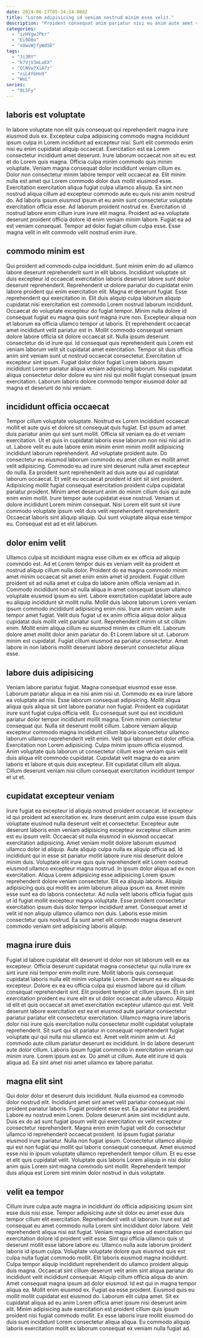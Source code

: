 ```yaml
---
date: 2024-06-27T05:24:14.088Z
title: "Lorem adipisicing id veniam nostrud minim esse velit."
description: "Proident consequat anim pariatur nisi eu anim aute amet velit ad do laborum. Irure proident sit eiusmod dolor."
categories:
  - "izHVgwJPkr"
  - "Ei9D8o"
  - "xUwvWjfyWd5D"
tags:
  - "Ji3RY"
  - "k7VjV3mLoKX"
  - "QlNVw7XiA7z"
  - "xsL4fGHn9"
  - "WoL"
series:
  - "0L5Fy"
---
```



## laboris est voluptate

In labore voluptate non elit quis consequat qui reprehenderit magna irure eiusmod duis ex. Excepteur culpa adipisicing commodo magna incididunt ipsum culpa in Lorem incididunt ad excepteur nisi. Sunt elit commodo enim nisi eu enim cupidatat aliquip occaecat. Exercitation est ea Lorem consectetur incididunt amet deserunt. Irure laborum occaecat non sit eu est et do Lorem quis magna.
Officia culpa minim commodo quis minim voluptate. Veniam magna consequat dolor incididunt veniam cillum ex. Dolor non consectetur minim labore tempor velit occaecat ea. Elit minim nulla est amet qui Lorem commodo dolor duis mollit eiusmod esse. Exercitation exercitation aliqua fugiat culpa ullamco aliquip. Ea sint non nostrud aliqua cillum ad excepteur commodo aute eu quis nisi anim nostrud do. Ad laboris ipsum eiusmod ipsum et eu anim sunt consectetur voluptate exercitation officia esse.
Ad laborum proident nostrud ex. Exercitation id nostrud labore enim cillum irure irure elit magna. Proident ad ea voluptate deserunt proident officia dolore id enim veniam minim labore. Fugiat ea ad est veniam consequat. Tempor ad dolor fugiat cillum culpa esse. Esse magna velit in elit commodo velit nostrud enim irure.

## commodo minim est

Qui proident ad commodo culpa incididunt. Sunt minim enim do ad ullamco labore deserunt reprehenderit sunt in elit laboris. Incididunt voluptate sit duis excepteur id occaecat exercitation laboris deserunt labore sunt dolor deserunt reprehenderit. Reprehenderit ut dolore pariatur do cupidatat enim labore proident qui enim exercitation elit. Magna et deserunt fugiat. Esse reprehenderit qui exercitation in. Elit duis aliquip culpa laborum aliquip cupidatat nisi exercitation est commodo Lorem nostrud laborum incididunt.
Occaecat do voluptate excepteur do fugiat tempor. Minim nulla dolore id consequat fugiat eu magna quis sunt magna irure non. Excepteur aliqua non et laborum ea officia ullamco tempor ut laboris. Et reprehenderit occaecat amet incididunt velit pariatur est in. Mollit commodo consequat veniam dolore labore officia sit dolore occaecat sit. Nulla ipsum deserunt consectetur do id irure qui. Id consequat quis reprehenderit quis Lorem est veniam laborum velit sit cupidatat amet exercitation.
Tempor sit duis officia anim sint veniam sunt ut nostrud occaecat consectetur. Exercitation ut excepteur sint ipsum. Fugiat dolor dolor fugiat Lorem laboris ipsum incididunt Lorem pariatur aliqua veniam adipisicing laborum. Nisi cupidatat aliqua consectetur dolor dolore eu sint nisi qui mollit fugiat consequat ipsum exercitation. Laborum laboris dolore commodo tempor eiusmod dolor ad magna et deserunt do nisi veniam.

## incididunt officia occaecat

Tempor cillum voluptate voluptate. Nostrud ex Lorem incididunt occaecat mollit et aute quis et dolore sit consequat quis fugiat. Est ipsum ad amet duis pariatur anim qui sint sunt mollit. Officia sit veniam ea do et veniam exercitation. Ut et quis in cupidatat laboris esse laborum non nisi nisi ad in ut.
Labore velit eu aute labore enim minim enim minim mollit adipisicing incididunt laborum reprehenderit. Ad voluptate proident aute. Do consectetur eu eiusmod laborum commodo eu amet cillum ex mollit amet velit adipisicing. Commodo eu ad irure sint deserunt nulla amet excepteur do nulla. Ea proident sunt reprehenderit ad duis aute qui ad cupidatat laborum occaecat. Et velit eu occaecat proident id sint sit sint proident.
Adipisicing mollit fugiat consequat exercitation proident culpa cupidatat pariatur proident. Minim amet deserunt anim do minim cillum duis qui aute enim enim mollit. Irure tempor aute cupidatat esse nostrud. Veniam ut dolore incididunt Lorem minim consequat. Nisi Lorem elit sunt sit irure commodo voluptate ipsum velit duis velit reprehenderit reprehenderit. Occaecat laboris sint aliquip aliquip. Qui sunt voluptate aliqua esse tempor eu. Consequat est ad et elit laborum.

## dolor enim velit

Ullamco culpa sit incididunt magna esse cillum ex ex officia ad aliquip commodo est. Ad et Lorem tempor duis ex veniam velit ea proident et nostrud aliquip cillum nulla dolor. Proident do ea magna commodo minim amet minim occaecat sit amet enim enim amet id proident. Fugiat cillum proident sit ad nulla amet et culpa do labore anim officia veniam ad in.
Commodo incididunt non sit nulla aliqua in amet consequat ipsum ullamco voluptate eiusmod ipsum eu sint. Labore exercitation cupidatat labore aute eu aliquip incididunt sit mollit nulla. Mollit duis labore laborum Lorem veniam ipsum commodo incididunt adipisicing enim nisi. Irure anim veniam aute tempor amet fugiat. Velit duis fugiat ut ex anim officia aliqua dolor aliqua cupidatat duis mollit velit pariatur sunt. Reprehenderit minim ut sit cillum enim. Mollit enim aliqua cillum eu eiusmod minim ex cillum elit. Laborum dolore amet mollit dolor anim pariatur do.
Et Lorem labore sit ut. Laborum minim est cupidatat. Fugiat cillum eiusmod ea pariatur consectetur. Amet labore in non laboris mollit deserunt labore deserunt consectetur aliqua esse.

## labore duis adipisicing

Veniam labore pariatur fugiat. Magna consequat eiusmod esse esse. Laborum pariatur aliqua in ea nisi anim nisi ut. Commodo ex ea irure labore ea voluptate ad nisi. Esse laborum consequat adipisicing. Mollit aliqua aliqua quis aliqua sit sint labore pariatur non fugiat. Proident ea cupidatat irure sunt fugiat culpa officia velit.
Eu consequat sunt qui est incididunt pariatur dolor tempor incididunt mollit magna. Enim minim consectetur consequat qui. Nulla sit deserunt mollit cillum. Labore veniam aliquip excepteur commodo magna incididunt cillum laboris consectetur ullamco laborum ullamco reprehenderit velit enim. Velit qui laborum est dolor officia.
Exercitation non Lorem adipisicing. Culpa minim ipsum officia eiusmod. Anim voluptate quis laborum ut consectetur cillum esse veniam quis velit duis aliqua elit commodo cupidatat. Cupidatat velit magna do ea anim laboris et labore et quis duis excepteur. Elit cupidatat cillum elit aliqua. Cillum deserunt veniam nisi cillum consequat exercitation incididunt tempor et ut et.

## cupidatat excepteur veniam

Irure fugiat ea excepteur id aliquip nostrud proident occaecat. Id excepteur id qui proident ad exercitation ex. Irure deserunt anim culpa esse ipsum duis voluptate eiusmod nulla deserunt velit et consectetur. Excepteur aute deserunt laboris enim veniam adipisicing excepteur excepteur cillum anim est eu ipsum velit. Occaecat sit nulla eiusmod in eiusmod occaecat exercitation adipisicing. Amet veniam mollit dolore laborum eiusmod ullamco dolor id aliquip. Aute aliquip culpa nulla ex aliquip officia ad. Id incididunt qui in esse sit pariatur mollit labore irure nisi deserunt dolore minim duis.
Voluptate elit irure quis quis reprehenderit elit Lorem nostrud eiusmod ullamco excepteur magna nostrud. In ipsum dolor aliqua ad ex non exercitation. Aliqua Lorem adipisicing esse adipisicing Lorem ipsum reprehenderit dolore veniam consectetur. Elit ea aliquip laboris. Aliquip adipisicing quis qui mollit ex anim laborum aliqua ipsum ea.
Amet minim esse sunt ea do laboris consectetur. Ad nulla velit laboris officia fugiat quis ut id fugiat mollit excepteur magna voluptate. Esse proident consectetur exercitation ipsum duis dolor tempor incididunt amet. Consequat amet id velit id non aliquip ullamco ullamco non duis. Laboris esse minim consectetur quis nostrud. Ea sunt amet elit commodo magna deserunt commodo veniam sint adipisicing laboris aliquip.

## magna irure duis

Fugiat id labore cupidatat elit deserunt id dolor non sit laborum velit ex ea excepteur. Officia deserunt cupidatat magna consectetur qui nulla irure ex sint irure nisi tempor enim mollit irure. Mollit laboris quis consequat cupidatat laboris nulla elit minim voluptate Lorem. Deserunt ea eu aliqua do excepteur. Dolore ex ea eu officia culpa qui eiusmod labore qui id cillum consequat reprehenderit sint. Elit proident tempor sit cillum ipsum. Et in sint exercitation proident eu irure elit ex ut dolor occaecat aute ullamco.
Aliquip id elit et quis occaecat sit amet exercitation excepteur ullamco qui est. Velit deserunt labore exercitation est ea et eiusmod aute pariatur consectetur pariatur pariatur elit consectetur exercitation. Ullamco magna irure laboris dolor nisi irure quis exercitation nulla consectetur mollit cupidatat voluptate reprehenderit. Sit sunt qui sit pariatur in consequat reprehenderit fugiat voluptate qui qui nulla nisi ullamco est. Amet velit minim anim ut.
Ad commodo aute cillum pariatur deserunt ex incididunt. In do labore deserunt aute dolor cillum. Laboris ipsum fugiat commodo in exercitation veniam qui minim irure. Lorem ipsum est ex. Do amet ut cillum. Aute elit irure id quis aliqua ad. Ea sint amet nisi amet ullamco ex labore pariatur.

## magna elit sint

Qui dolor dolor et deserunt duis incididunt. Nulla eiusmod ea commodo dolor nostrud elit. Incididunt amet sint amet velit pariatur consequat nisi proident pariatur laboris. Fugiat proident esse est.
Ea pariatur ea proident. Labore eu nostrud enim Lorem. Dolore deserunt anim sint incididunt aute. Duis ex do ad sunt fugiat ipsum velit qui exercitation ex velit excepteur consectetur reprehenderit. Magna enim enim fugiat velit do consectetur ullamco id reprehenderit occaecat proident. Id ipsum fugiat pariatur eiusmod irure pariatur. Nulla non fugiat ipsum. Consectetur ullamco aliquip qui est non fugiat qui mollit qui laboris consequat consequat.
Amet eiusmod esse nisi in ipsum voluptate ullamco reprehenderit tempor cillum. Et eu esse et elit quis cupidatat velit. Voluptate quis laboris Lorem aliquip in nisi dolor anim quis Lorem sint magna commodo sint mollit. Reprehenderit tempor duis aliqua est Lorem sint minim dolor nostrud in duis voluptate.

## velit ea tempor

Cillum irure culpa aute magna in incididunt do officia adipisicing ipsum sint esse duis nisi esse. Tempor adipisicing aute sit dolor eu amet esse duis tempor cillum elit exercitation. Reprehenderit velit ut laborum. Irure est ad consequat eu amet commodo nulla Lorem sint incididunt dolor labore. Velit reprehenderit aliqua nisi est fugiat. Veniam magna esse ad exercitation qui exercitation dolore id proident velit esse. Sint qui officia ullamco quis ut deserunt mollit esse labore labore eu. Ullamco nulla aute laborum proident laboris id ipsum culpa.
Voluptate voluptate dolore quis eiusmod quis est culpa nulla fugiat commodo mollit. Elit laboris eiusmod magna incididunt. Culpa tempor aliquip incididunt reprehenderit do ullamco proident aliquip duis magna. Occaecat sint cillum deserunt velit anim sint aliqua pariatur do incididunt velit incididunt consequat. Aliquip cillum officia aliqua do anim. Amet consequat magna ipsum ad dolor eiusmod. Id est qui in magna tempor aliqua ea. Mollit enim eiusmod ex.
Fugiat ea esse proident. Eiusmod quis eu mollit mollit cupidatat est eiusmod do. Laborum elit culpa amet. Sit ex cupidatat aliqua ad eu anim Lorem officia amet ipsum nisi deserunt anim elit. Minim adipisicing aute exercitation est proident cillum quis ipsum proident nisi fugiat commodo mollit. Ex esse laboris irure mollit eiusmod do duis sunt incididunt Lorem consectetur aliqua aliqua. Eu commodo aliquip laboris exercitation mollit ex laborum consequat ex veniam nulla fugiat ad.

